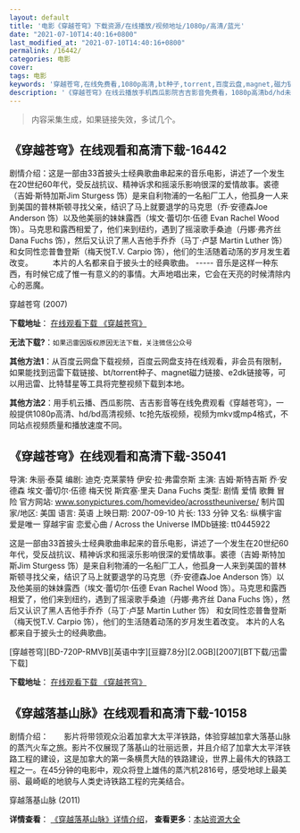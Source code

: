 ```yaml
---
layout: default
title: '电影《穿越苍穹》下载资源/在线播放/视频地址/1080p/高清/蓝光'
date: "2021-07-10T14:40:16+0800"
last_modified_at: "2021-07-10T14:40:16+0800"
permalink: /16442/
categories: 电影
cover:
tags: 电影
keywords: '穿越苍穹,在线免费看,1080p高清,bt种子,torrent,百度云盘,magnet,磁力链,迅雷下载资源'
description: '《穿越苍穹》在线云播放手机西瓜影院吉吉影音免费看，1080p高清bd/hd未删减完整版和tc抢先枪版，mkv/mp4格式，附带bt/torrent种子、magnet/磁力链、百度云盘、网盘资源迅雷下载链接'
---
```


>内容采集生成，如果链接失效，多试几个。


## 《穿越苍穹》在线观看和高清下载-16442

剧情介绍：这是一部由33首披头士经典歌曲串起来的音乐电影，讲述了一个发生在20世纪60年代，受反战抗议、精神诉求和摇滚乐影响很深的爱情故事。裘德（吉姆·斯特加斯Jim Sturgess 饰）是来自利物浦的一名船厂工人，他孤身一人来到美国的普林斯顿寻找父亲，结识了马上就要退学的马克思（乔·安德森Joe Anderson 饰）以及他美丽的妹妹露西（埃文·蕾切尔·伍德 Evan Rachel Wood 饰）。马克思和露西相爱了，他们来到纽约，遇到了摇滚歌手桑迪（丹娜·弗齐丝 Dana Fuchs 饰），然后又认识了黑人吉他手乔乔（马丁·卢瑟 Martin Luther 饰） 和女同性恋普鲁登斯（梅天悦T.V. Carpio 饰），他们的生活随着动荡的岁月发生着改变。  　　本片的人名都来自于披头士的经典歌曲。 ----- 音乐是这样一种东西，有时候它成了惟一有意义的的事情。大声地唱出来，它会在天亮的时候清除内心的恶魔。


穿越苍穹 (2007)

**下载地址**： [在线观看下载 《穿越苍穹》](https://www.btbtdy.me/btdy/dy4049.html) 


**无法下载?**：`如果迅雷因版权原因无法下载，关注微信公众号 `

**其他方法1**：从百度云网盘下载视频，百度云网盘支持在线观看，非会员有限制，如果能找到迅雷下载链接、bt/torrent种子、magnet磁力链接、e2dk链接等，可以用迅雷、比特彗星等工具将完整视频下载到本地。

**其他方法2**：用手机云播、西瓜影院、吉吉影音等在线免费观看《穿越苍穹》，一般提供1080p高清、hd/bd高清视频、tc抢先版视频，视频为mkv或mp4格式，不同站点视频质量和播放速度不同。


## 《穿越苍穹》在线观看和高清下载-35041

导演: 朱丽·泰莫 编剧: 迪克·克莱蒙特 伊安·拉·弗雷奈斯 主演: 吉姆·斯特吉斯 乔·安德森 埃文·蕾切尔·伍德 梅天悦 斯宾塞·里夫 Dana Fuchs 类型: 剧情 爱情 歌舞 冒险 官方网站: www.sonypictures.com/homevideo/acrosstheuniverse/ 制片国家/地区: 美国 语言: 英语 上映日期: 2007-09-10 片长: 133 分钟 又名: 纵横宇宙 爱是唯一 穿越宇宙 恋爱心曲 / Across the Universe IMDb链接: tt0445922

这是一部由33首披头士经典歌曲串起来的音乐电影，讲述了一个发生在20世纪60年代，受反战抗议、精神诉求和摇滚乐影响很深的爱情故事。裘德（吉姆·斯特加斯Jim Sturgess 饰）是来自利物浦的一名船厂工人，他孤身一人来到美国的普林斯顿寻找父亲，结识了马上就要退学的马克思（乔·安德森Joe Anderson 饰）以及他美丽的妹妹露西（埃文·蕾切尔·伍德 Evan Rachel Wood 饰）。马克思和露西相爱了，他们来到纽约，遇到了摇滚歌手桑迪（丹娜·弗齐丝 Dana Fuchs 饰），然后又认识了黑人吉他手乔乔（马丁·卢瑟 Martin Luther 饰） 和女同性恋普鲁登斯（梅天悦T.V. Carpio 饰），他们的生活随着动荡的岁月发生着改变。 本片的人名都来自于披头士的经典歌曲。


[穿越苍穹][BD-720P-RMVB][英语中字][豆瓣7.8分][2.0GB][2007][BT下载/迅雷下载]

**下载地址**： [在线观看下载 《穿越苍穹》](https://www.btdx8.com/torrent/across_the_universe_2007.html) 


## 《穿越落基山脉》在线观看和高清下载-10158

剧情介绍：　　影片将带领观众沿着加拿大太平洋铁路，体验穿越加拿大落基山脉的蒸汽火车之旅。影片不仅展现了落基山的壮丽远景，并且介绍了加拿大太平洋铁路工程的建设，这是加拿大的第一条横贯大陆的铁路建设，世界上最伟大的铁路工程之一。在45分钟的电影中，观众将登上雄伟的蒸汽机2816号，感受地球上最美丽、最崎岖的地貌与人类史诗铁路工程的完美结合。


穿越落基山脉 (2011)

**详情查看**： [《穿越落基山脉》详情介绍](/movie/10158/)， **查看更多**：[本站资源大全](/movie/t/all/)

